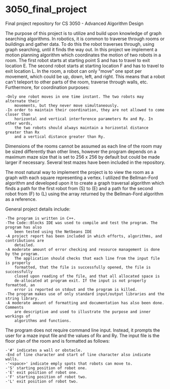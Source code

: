 # 3050_final_project
Final project repository for CS 3050 - Advanced Algorithm Design

The purpose of this project is to utilize and build upon knowledge of graph searching 
algorithms. In robotics, it is common to traverse through rooms or buildings and gather
data. To do this the robot traverses through, using graph searching, until it finds the way
out. In this project we implement a motion planning algorithm which coordinates the motion
of two robots in a room. The first robot starts at starting point S and has to travel to
exit location E. The second robot starts at starting location F and has to travel to exit
location L. In the room, a robot can only "move" one spot per movement, which could be up, 
down, left, and right. This means that a robot can't teleport to other parts of the room, 
traverse through walls, etc.
Furthermore, for coordination purposes:

	-Only one robot moves in one time instant. The two robots may alternate their
		movements, but they never move simultaneously.
	-In order to maintain their coordination, they are not allowed to come closer than 
		horizontal and vertical interference parameters Rx and Ry. In other words, 
		the two robots should always maintain a horizontal distance greater than Rx
		and a vertical distance greater than Ry.

Dimensions of the rooms cannot be assumed as each line of the room may be sized differently
than other lines, however the program depends on a maximum maze size that is set to 256 x 256 
by default but could be made larger if necessary. Several test mazes have been included in
the repository.

The most natural way to implement the project is to view the room as a graph with each
square representing a vertex. I utilized the Bellman-Ford algorithm and developed upon it 
to create a graph traversal algorithm which finds a path for the first robot from (S) to (E)
and a path for the second robot from (F) to (L) using the array returned by the Bellman-Ford
algorithm as a reference.

General project details include:

	-The program is written in C++.
	-The Code::Blocks IDE was used to compile and test the program. The program has also
		been tested using the Netbeans IDE
	-A project report has been included in which efforts, algorithms, and contributions are 
		detailed.
	-A moderate amount of error checking and resource management is done by the program.
		The application should checks that each line from the input file is properly
		formatted, that the file is successfully opened, the file is successfully
		closed upon reading of the file, and that all allocated space is 
		de-allocated at program exit. If the input is not properly formatted, an
		error is reported on stdout and the program is killed.
	-The program makes use of only standard input/output libraries and the string library.
	-A moderate amount of formatting and documentation has also been done. Comments 
		are descriptive and used to illustrate the purpose and inner workings of
		algorithms and functions.

The program does not require command line input. Instead, it prompts the user for a maze input 
file and the values of Rx and Ry. The input file is the floor plan of the room and is formatted 
as follows:

	-'#' indicates a wall or obstacle.
	-End of line character and start of line character also indicate walls.
	-'<space>' indicate emply spots that robots can move to.
	-'S' starting position of robot one.
	-'E' exit position of robot one.
	-'F' starting position of robot two.
	-'L' exit position of robot two.